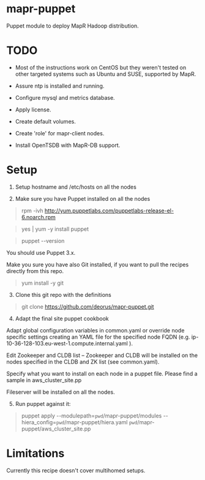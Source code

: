# mapr-puppet

Puppet module to deploy MapR Hadoop distribution.

TODO
====
* Most of the instructions work on CentOS but they weren't tested on other targeted systems such as Ubuntu and SUSE, supported by MapR.

* Assure ntp is installed and running.

* Configure mysql and metrics database.

* Apply license.

* Create default volumes.

* Create 'role' for mapr-client nodes.

* Install OpenTSDB with MapR-DB support.


Setup
=====

1. Setup hostname and /etc/hosts on all the nodes

2. Make sure you have Puppet installed on all the nodes

> rpm -ivh http://yum.puppetlabs.com/puppetlabs-release-el-6.noarch.rpm

> yes | yum -y install puppet

> puppet --version

You should use Puppet 3.x.

Make you sure you have also Git installed, if you want to pull the recipes directly from this repo.

> yum install -y git

3. Clone this git repo with the definitions

> git clone https://github.com/deorus/mapr-puppet.git

4. Adapt the final site puppet cookbook

Adapt global configuration variables in common.yaml or override node specific settings creating an YAML file for the specified node FQDN (e.g. ip-10-36-128-103.eu-west-1.compute.internal.yaml ).


Edit Zookeeper and CLDB list – Zookeeper and CLDB will be installed on the nodes specified in the CLDB and ZK list (see common.yaml).

Specify what you want to install on each node in a puppet file. Please find a sample in aws_cluster_site.pp 

Fileserver will be installed on all the nodes.


5. Run puppet against it:

> puppet apply --modulepath=``pwd``/mapr-puppet/modules --hiera_config=``pwd``/mapr-puppet/hiera.yaml ``pwd``/mapr-puppet/aws_cluster_site.pp



Limitations
===========

Currently this recipe doesn't cover multihomed setups.

